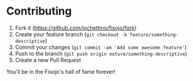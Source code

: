 # Contributing

1. Fork it (<https://github.com/jochettino/fisojo/fork>)
2. Create your feature branch (`git checkout -b feature/something-descriptive`)
3. Commit your changes (`git commit -am 'Add some awesome feature'`)
4. Push to the branch (`git push origin eature/something-descriptive`)
5. Create a new Pull Request

You'll be in the Fisojo's hall of fame forever!

